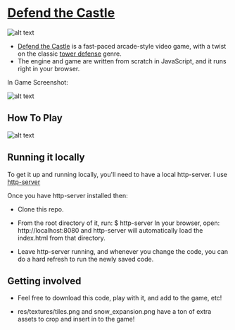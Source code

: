 # [Defend the Castle](https://mccordgh.github.io/Defend_The_Castle)

![alt text](http://imgur.com/u7MWF6a.gif "Defend The Castle Main Menu")

* [Defend the Castle](https://mccordgh.github.io/Defend_The_Castle) is a fast-paced arcade-style video game, with a twist on the classic [tower defense](https://en.wikipedia.org/wiki/Tower_defense) genre.
* The engine and game are written from scratch in JavaScript, and it runs right in your browser.

In Game Screenshot:

![alt text](http://imgur.com/yiSYbPK.gif "Defend The Castle In Game Screenshot")

## How To Play

![alt text](http://imgur.com/Obq5rkh.gif "Defend The Castle How To Play")

## Running it locally

To get it up and running locally, you'll need to have a local http-server. I use [http-server](https://www.npmjs.com/package/http-server)

Once you have http-server installed then:

* Clone this repo.

* From the root directory of it, run: $ http-server
In your browser, open: http://localhost:8080 and
http-server will automatically load the index.html from that directory.
* Leave http-server running, and whenever you change the code, you can do a hard refresh to run the newly saved code.

## Getting involved

* Feel free to download this code, play with it, and add to the game, etc!

* res/textures/tiles.png and snow_expansion.png have a ton of extra assets to crop and insert in to the game!